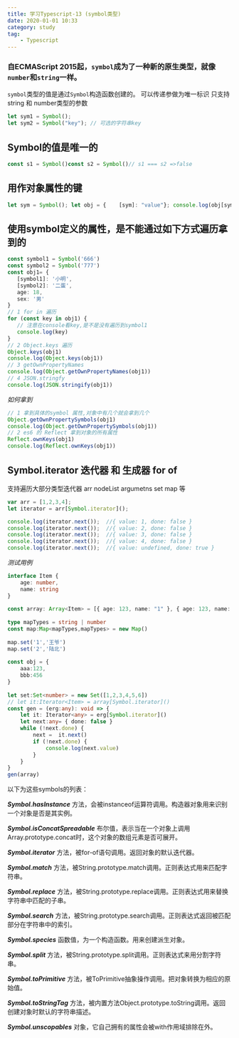```yaml
---
title: 学习Typescript-13 (symbol类型)
date: 2020-01-01 10:33
category: study
tag: 
	- Typescript
---
```

### 自ECMAScript 2015起，`symbol`成为了一种新的原生类型，就像`number`和`string`一样。

`symbol`类型的值是通过`Symbol`构造函数创建的。
可以传递参做为唯一标识 只支持 string 和 number类型的参数
```ts
let sym1 = Symbol();
let sym2 = Symbol("key"); // 可选的字符串key
```

## Symbol的值是唯一的
```ts
const s1 = Symbol()const s2 = Symbol()// s1 === s2 =>false
```

## 用作对象属性的键
```ts
let sym = Symbol(); let obj = {    [sym]: "value"}; console.log(obj[sym]); // "value"
```

## 使用symbol定义的属性，是不能通过如下方式遍历拿到的
```ts
const symbol1 = Symbol('666')
const symbol2 = Symbol('777')
const obj1= {
   [symbol1]: '小明',
   [symbol2]: '二蛋',
   age: 18,
   sex: '男'
}
// 1 for in 遍历
for (const key in obj1) {
   // 注意在console看key,是不是没有遍历到symbol1
   console.log(key)
}
// 2 Object.keys 遍历
Object.keys(obj1)
console.log(Object.keys(obj1))
// 3 getOwnPropertyNames
console.log(Object.getOwnPropertyNames(obj1))
// 4 JSON.stringfy
console.log(JSON.stringify(obj1))
```

*如何拿到*
```ts
// 1 拿到具体的symbol 属性,对象中有几个就会拿到几个
Object.getOwnPropertySymbols(obj1)
console.log(Object.getOwnPropertySymbols(obj1))
// 2 es6 的 Reflect 拿到对象的所有属性
Reflect.ownKeys(obj1)
console.log(Reflect.ownKeys(obj1))
```

## Symbol.iterator 迭代器 和 生成器 for of
支持遍历大部分类型迭代器 arr nodeList argumetns set map 等
```ts
var arr = [1,2,3,4];
let iterator = arr[Symbol.iterator]();

console.log(iterator.next());  //{ value: 1, done: false }
console.log(iterator.next());  //{ value: 2, done: false }
console.log(iterator.next());  //{ value: 3, done: false }
console.log(iterator.next());  //{ value: 4, done: false }
console.log(iterator.next());  //{ value: undefined, done: true }
```

*测试用例*
```ts
interface Item {
    age: number,
    name: string
}
 
const array: Array<Item> = [{ age: 123, name: "1" }, { age: 123, name: "2" }, { age: 123, name: "3" }]
 
type mapTypes = string | number
const map:Map<mapTypes,mapTypes> = new Map()
 
map.set('1','王爷')
map.set('2','陆北')
 
const obj = {
    aaa:123,
    bbb:456
}
 
let set:Set<number> = new Set([1,2,3,4,5,6])
// let it:Iterator<Item> = array[Symbol.iterator]()
const gen = (erg:any): void => {
    let it: Iterator<any> = erg[Symbol.iterator]()
    let next:any= { done: false }
    while (!next.done) {
        next =  it.next()
        if (!next.done) {
            console.log(next.value)
        }
    }
}
gen(array)
```

以下为这些symbols的列表：

***Symbol.hasInstance***
方法，会被instanceof运算符调用。构造器对象用来识别一个对象是否是其实例。

***Symbol.isConcatSpreadable***
布尔值，表示当在一个对象上调用Array.prototype.concat时，这个对象的数组元素是否可展开。

***Symbol.iterator***
方法，被for-of语句调用。返回对象的默认迭代器。

***Symbol.match***
方法，被String.prototype.match调用。正则表达式用来匹配字符串。

***Symbol.replace***
方法，被String.prototype.replace调用。正则表达式用来替换字符串中匹配的子串。

***Symbol.search***
方法，被String.prototype.search调用。正则表达式返回被匹配部分在字符串中的索引。

***Symbol.species***
函数值，为一个构造函数。用来创建派生对象。

***Symbol.split***
方法，被String.prototype.split调用。正则表达式来用分割字符串。

***Symbol.toPrimitive***
方法，被ToPrimitive抽象操作调用。把对象转换为相应的原始值。

***Symbol.toStringTag***
方法，被内置方法Object.prototype.toString调用。返回创建对象时默认的字符串描述。

***Symbol.unscopables***
对象，它自己拥有的属性会被with作用域排除在外。